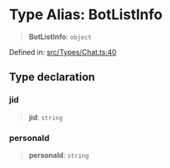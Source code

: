 # Type Alias: BotListInfo

> **BotListInfo**: `object`

Defined in: [src/Types/Chat.ts:40](https://github.com/Fokusdotid/bail/blob/3856b89f13bbe82f2e10396a28cd4ef2089de845/src/Types/Chat.ts#L40)

## Type declaration

### jid

> **jid**: `string`

### personaId

> **personaId**: `string`
